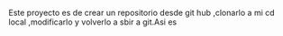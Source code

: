 Este proyecto es de crear un repositorio desde git hub ,clonarlo a mi cd local ,modificarlo y volverlo a sbir a git.Asi es